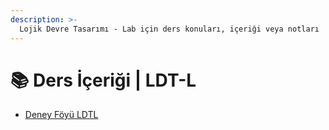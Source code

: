 ```yaml
---
description: >-
  Lojik Devre Tasarımı - Lab için ders konuları, içeriği veya notları
---
```


# 📚 Ders İçeriği \| LDT-L

<!--YPackage.YGitbookIntegration-tarafından-otomatik-oluşturulmuştur-->

- [Deney Föyü LDTL](Deney%20F%C3%B6y%C3%BC%20LDTL.pdf)

<!--YPackage.YGitbookIntegration-tarafından-otomatik-oluşturulmuştur-->
